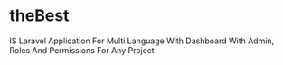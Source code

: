 # theBest
IS Laravel Application For Multi Language With Dashboard With Admin, Roles And Permissions For Any Project 
